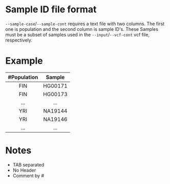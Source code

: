 Sample ID file format
==========
```--sample-case```/```--sample-cont``` requires a text file with two columns.
 The first one is population and the second column is sample ID's. 
 These Samples must be a subset of samples used in the ```--input```/```--vcf-cont``` vcf file, respectively.
                            
Example
==========
| #Population | Sample|
|:----------:|:---------:|
|FIN|HG00171|
|FIN|HG00173|
|...|...|
|YRI|NA19144|
|YRI|NA19146|
|...|...|


Notes
==========
* TAB separated  
* No Header  
* Comment by #

